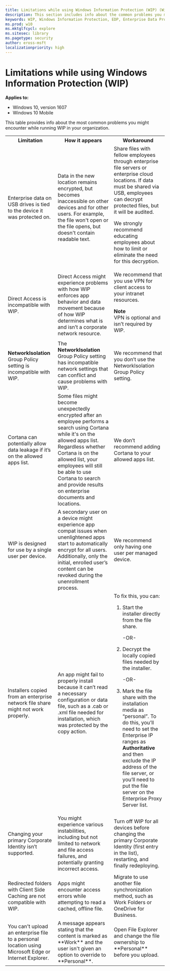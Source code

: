 ```yaml
---
title: Limitations while using Windows Information Protection (WIP) (Windows 10)
description: This section includes info about the common problems you might encounter while using Windows Information Protection (WIP).
keywords: WIP, Windows Information Protection, EDP, Enterprise Data Protection
ms.prod: w10
ms.mktglfcycl: explore
ms.sitesec: library
ms.pagetype: security
author: eross-msft
localizationpriority: high
---
```


# Limitations while using Windows Information Protection (WIP)
**Applies to:**

-   Windows 10, version 1607
-   Windows 10 Mobile

This table provides info about the most common problems you might encounter while running WIP in your organization.

<table>
    <tr>
        <th>Limitation</th>
        <th>How it appears</th>
        <th>Workaround</th>
    </tr>
    <tr>
        <td>Enterprise data on USB drives is tied to the device it was protected on.</td>
        <td>Data in the new location remains encrypted, but becomes inaccessible on other devices and for other users. For example, the file won't open or the file opens, but doesn't contain readable text.</td>
        <td>Share files with fellow employees through enterprise file servers or enterprise cloud locations. If data must be shared via USB, employees can decrypt protected files, but it will be audited.<p>We strongly recommend educating employees about how to limit or eliminate the need for this decryption.</td>
    </tr>
    <tr>
        <td>Direct Access is incompatible with WIP.</td>
        <td>Direct Access might experience problems with how WIP enforces app behavior and data movement because of how WIP determines what is and isn’t a corporate network resource.</td>
        <td>We recommend that you use VPN for client access to your intranet resources.<p><strong>Note</strong><br>VPN is optional and isn’t required by WIP.</td>
    </tr>
    <tr>
        <td><strong>NetworkIsolation</strong> Group Policy setting is incompatible with WIP.</td>
        <td>The <strong>NetworkIsolation</strong> Group Policy setting has incompatible network settings that can conflict and cause problems with WIP.</td>
        <td>We recommend that you don’t use the NetworkIsolation Group Policy setting.</td>
    </tr>
    <tr>
        <td>Cortana can potentially allow data leakage if it’s on the allowed apps list.</td>
        <td>Some files might become unexpectedly encrypted after an employee performs a search using Cortana while it's on the allowed apps list. Regardless whether Cortana is on the allowed list, your employees will still be able to use Cortana to search and provide results on enterprise documents and locations.</td>
        <td>We don’t recommend adding Cortana to your allowed apps list.</td>
    </tr>
    <tr>
        <td>WIP is designed for use by a single user per device.</td>
        <td>A secondary user on a device might experience app compat issues when unenlightened apps start to automatically encrypt for all users. Additionally, only the initial, enrolled user’s content can be revoked during the unenrollment process.</td>
        <td>We recommend only having one user per managed device.</td>
    </tr>
    <tr>
        <td>Installers copied from an enterprise network file share might not work properly.</td>
        <td>An app might fail to properly install because it can’t read a necessary configuration or data file, such as a .cab or .xml file needed for installation, which was protected by the copy action.</td>
        <td>To fix this, you can:
            <ol>
                <li>Start the installer directly from the file share.<p>-OR-</li>
                <li>Decrypt the locally copied files needed by the installer.<p>-OR-</li>
                <li>Mark the file share with the installation media as “personal”. To do this, you’ll need to set the Enterprise IP ranges as <strong>Authoritative</strong> and then exclude the IP address of the file server, or you’ll need to put the file server on the Enterprise Proxy Server list.</li>
            </ol></td>
    </tr>
    <tr>
        <td>Changing your primary Corporate Identity isn’t supported.</td>
        <td>You might experience various instabilities, including but not limited to network and file access failures, and potentially granting incorrect access.</td>
        <td>Turn off WIP for all devices before changing the primary Corporate Identity (first entry in the list), restarting, and finally redeploying.</td>
    </tr>
    <tr>
        <td>Redirected folders with Client Side Caching are not compatible with WIP.</td>
        <td>Apps might encounter access errors while attempting to read a cached, offline file.</td>
        <td>Migrate to use another file synchronization method, such as Work Folders or OneDrive for Business.</td>
    </tr>
    <tr>
        <td>You can't upload an enterprise file to a personal location using Microsoft Edge or Internet Explorer.</td>
        <td>A message appears stating that the content is marked as **Work** and the user isn't given an option to override to **Personal**.</td>
        <td>Open File Explorer and change the file ownership to **Personal** before you upload.</td>
    </tr>
</table>                 
